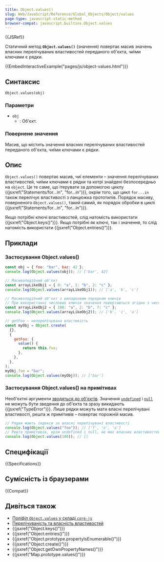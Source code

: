 ```yaml
---
title: Object.values()
slug: Web/JavaScript/Reference/Global_Objects/Object/values
page-type: javascript-static-method
browser-compat: javascript.builtins.Object.values
---
```


{{JSRef}}

Статичний метод **`Object.values()`** (значення) повертає масив значень власних перелічуваних властивостей переданого об'єкта, чиїми ключами є рядки.

{{EmbedInteractiveExample("pages/js/object-values.html")}}

## Синтаксис

```js-nolint
Object.values(obj)
```

### Параметри

- `obj`
  - : Об'єкт.

### Повернене значення

Масив, що містить значення власних перелічуваних властивостей переданого об'єкта, чиїми ключами є рядки.

## Опис

`Object.values()` повертає масив, чиї елементи – значення перелічуваних властивостей, чиїми ключами є рядки та котрі знайдені безпосередньо на `object`. Це те саме, що ітерувати за допомогою циклу {{jsxref("Statements/for...in", "for...in")}}, окрім того, що цикл `for...in` також перелічує властивості з ланцюжка прототипів. Порядок масиву, поверненого `Object.values()`, такий самий, як порядок обробки в циклі {{jsxref("Statements/for...in", "for...in")}}.

Якщо потрібні ключі властивостей, слід натомість використати {{jsxref("Object.keys()")}}. Якщо потрібні як ключі, так і значення, то слід натомість використати {{jsxref("Object.entries()")}}.

## Приклади

### Застосування Object.values()

```js
const obj = { foo: "bar", baz: 42 };
console.log(Object.values(obj)); // ['bar', 42]

// Масивоподібний об'єкт
const arrayLikeObj1 = { 0: "a", 1: "b", 2: "c" };
console.log(Object.values(arrayLikeObj1)); // ['a', 'b', 'c']

// Масивоподібний об'єкт з випадковим порядком ключів
// При використанні числових ключів значення повертаються згідно з числовим порядком ключів
const arrayLikeObj2 = { 100: "a", 2: "b", 7: "c" };
console.log(Object.values(arrayLikeObj2)); // ['b', 'c', 'a']

// getFoo – неперелічувана властивість
const myObj = Object.create(
  {},
  {
    getFoo: {
      value() {
        return this.foo;
      },
    },
  },
);
myObj.foo = "bar";
console.log(Object.values(myObj)); // ['bar']
```

### Застосування Object.values() на примітивах

Необ'єктні аргументи [зводяться до об'єктів](/uk/docs/Web/JavaScript/Reference/Global_Objects/Object#zvedennia-do-obiekta). Значення [`undefined`](/uk/docs/Web/JavaScript/Reference/Global_Objects/undefined) і [`null`](/uk/docs/Web/JavaScript/Reference/Operators/null) не можуть бути зведення до об'єкта та зразу викидають {{jsxref("TypeError")}}. Лише рядки можуть мати власні перелічувані властивості, решта ж примітивів – повертає порожній масив.

```js
// Рядки мають індекси за власні перелічувані властивості
console.log(Object.values("foo")); // ['f', 'o', 'o']
// Решта примітивів, крім undefined і null, не має власних властивостей
console.log(Object.values(100)); // []
```

## Специфікації

{{Specifications}}

## Сумісність із браузерами

{{Compat}}

## Дивіться також

- [Поліфіл `Object.values` у складі `core-js`](https://github.com/zloirock/core-js#ecmascript-object)
- [Перелічуваність та власність властивостей](/uk/docs/Web/JavaScript/Enumerability_and_ownership_of_properties)
- {{jsxref("Object.keys()")}}
- {{jsxref("Object.entries()")}}
- {{jsxref("Object.prototype.propertyIsEnumerable()")}}
- {{jsxref("Object.create()")}}
- {{jsxref("Object.getOwnPropertyNames()")}}
- {{jsxref("Map.prototype.values()")}}
